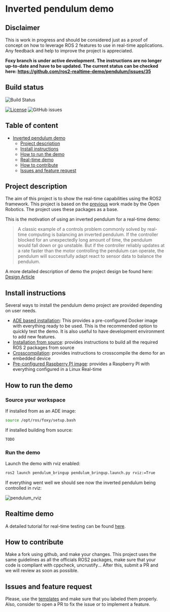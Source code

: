 # Inverted pendulum demo

## Disclaimer

This is work in progress and should be considered just as a proof of concept on how to leverage ROS 2 features to use in real-time applications. Any feedback and help to improve the project is appreciated.

**Foxy branch is under active development. The instructions are no longer up-to-date and have to be updated. The current status can be checked here: https://github.com/ros2-realtime-demo/pendulum/issues/35**

## Build status

![Build Status](https://github.com/ros2-realtime-demo/pendulum/workflows/build/badge.svg?branch=foxy) 

[![License](https://img.shields.io/badge/license-Apache%202-blue)]() ![GitHub issues](https://img.shields.io/github/issues/ros2-realtime-demo/pendulum)

## Table of content

* [Inverted pendulum demo](#inverted-pendulum-demo)
    * [Project description](#project-description)
    * [Install instructions](#install-instructions)
    * [How to run the demo](#how-to-run-the-demo)
    * [Real-time demo](#rtdemo)
    * [How to contribute](#how-to-contribute)
    * [Issues and feature request](#issues-and-feature-request)

## Project description

The aim of this project is to show the real-time capabilities using the ROS2 framework. This
 project is based on the [previous](https://index.ros.org/doc/ros2/Tutorials/Real-Time-Programming/) work made by the Open Robotics. The project uses these packages as a base.

This is the motivation of using an inverted pendulum for a real-time demo:

>A classic example of a controls problem commonly solved by real-time computing is balancing an inverted pendulum. If the controller blocked for an unexpectedly long amount of time, the pendulum would fall down or go unstable. But if the controller reliably updates at a rate faster than the motor controlling the pendulum can operate, the pendulum will successfully adapt react to sensor data to balance the pendulum.

A more detailed description of demo the project design be found here: [Design Article](docs/design.md)

## Install instructions

 Several ways to install the pendulum demo project are provided depending 
 on user needs. 
 
- [ADE based installation](docs/installation.md#ade#based#installation): This provides a 
pre-configured Docker image with everything ready to be used. This is the recommended option to
 quickly test the demo. It is also useful to have development environment to add new features.
- [Installation from source](docs/installation.md#installation#from#source): provides instructions
 to build all the required ROS 2 packages from source
- [Crosscompilation](docs/installation.md#crosscompile): provides instructions to
 crosscompile the demo for an embedded device
- [Pre-configured Raspberry PI image](docs/installation.md#raspberry#pi#image): provides a
 Raspberry PI with everything configured in a Linux Real-time

## How to run the demo

### Source your workspace

If installed from as an ADE image:

```bash
source /opt/ros/foxy/setup.bash
```

If installed building from source:

```bash
TODO
```

### Run the demo

Launch the demo with rviz enabled:

```bash
ros2 launch pendulum_bringup pendulum_bringup.launch.py rviz:=True
```

If everything went well we should see now the inverted pendulum being controlled in rviz:

![pendulum_rviz](docs/images/pendulum_rviz.gif)


## Realtime demo <a name="rtdemo"></a>

A detailed tutorial for real-time testing can be found [here](docs/real_time_tutorial.md).

## How to contribute

Make a fork using github, and make your changes. This project uses the same guidelines as all the officials ROS2 packages, make sure that your code is compliant with cppcheck, uncrustify...
After this, submit a PR and we will review as soon as possible.

## Issues and feature request

Please, use the [templates](https://github.com/ros2-realtime-demo/pendulum/issues/new/choose) and make sure that you labeled them properly. Also, consider to open a PR to fix the issue or to implement a feature.
